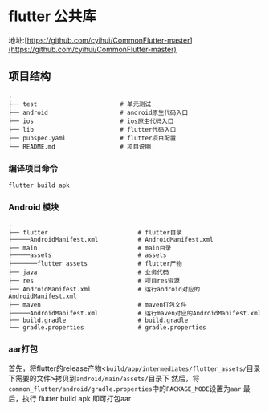 # flutter 公共库

地址:[https://github.com/cyihui/CommonFlutter-master](https://github.com/cyihui/CommonFlutter-master)

## 项目结构

```
.
├── test                       # 单元测试
├── android                    # android原生代码入口
├── ios                        # ios原生代码入口
├── lib                        # flutter代码入口
├── pubspec.yaml               # flutter项目配置
└── README.md                  # 项目说明
```

### 编译项目命令
    flutter build apk

### Android 模块

```
.
├── flutter                         # flutter目录
├─────AndroidManifest.xml           # AndroidManifest.xml
├── main                            # main目录
├─────assets                        # assets
├───────flutter_assets              # flutter产物
├── java                            # 业务代码
├── res                             # 项目res资源
├── AndroidManifest.xml             # 运行android对应的AndroidManifest.xml
├── maven                           # maven打包文件
├─────AndroidManifest.xml           # 运行maven对应的AndroidManifest.xml
├── build.gradle                    # build.gradle
└── gradle.properties               # gradle.properties
```

### aar打包
   首先，将flutter的release产物<`build/app/intermediates/flutter_assets/`目录下需要的文件>拷贝到`android/main/assets/`目录下
   然后，将`common_flutter/android/gradle.properties`中的`PACKAGE_MODE`设置为`aar`
   最后，执行 flutter build apk 即可打包aar


